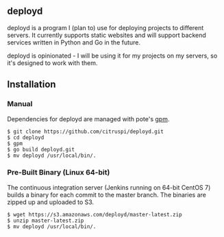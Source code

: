 ## deployd

deployd is a program I (plan to) use for deploying projects to different servers. It currently supports static websites and will support backend services written in Python and Go in the future.

deployd is opinionated - I will be using it for my projects on my servers, so it's designed to work with them.

## Installation

### Manual

Dependencies for deployd are managed with pote's [gpm](https://github.com/pote/gpm).

    $ git clone https://github.com/citruspi/deployd.git
    $ cd deployd
    $ gpm
    $ go build deployd.git
    $ mv deployd /usr/local/bin/.

### Pre-Built Binary (Linux 64-bit)

The continuous integration server (Jenkins running on 64-bit CentOS 7) builds a binary for each commit to the master branch. The binaries are zipped up and uploaded to S3.

    $ wget https://s3.amazonaws.com/deployd/master-latest.zip
    $ unzip master-latest.zip
    $ mv deployd /usr/local/bin/.   
